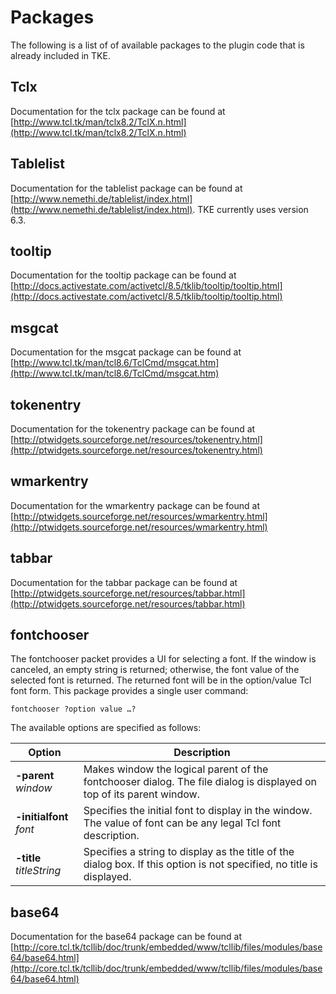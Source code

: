 # Packages

The following is a list of of available packages to the plugin code that is already included in TKE.

## Tclx

Documentation for the tclx package can be found at [http://www.tcl.tk/man/tclx8.2/TclX.n.html](http://www.tcl.tk/man/tclx8.2/TclX.n.html)

## Tablelist

Documentation for the tablelist package can be found at [http://www.nemethi.de/tablelist/index.html](http://www.nemethi.de/tablelist/index.html).  TKE currently uses version 6.3.

## tooltip

Documentation for the tooltip package can be found at [http://docs.activestate.com/activetcl/8.5/tklib/tooltip/tooltip.html](http://docs.activestate.com/activetcl/8.5/tklib/tooltip/tooltip.html)

## msgcat

Documentation for the msgcat package can be found at [http://www.tcl.tk/man/tcl8.6/TclCmd/msgcat.htm](http://www.tcl.tk/man/tcl8.6/TclCmd/msgcat.htm)

## tokenentry

Documentation for the tokenentry package can be found at [http://ptwidgets.sourceforge.net/resources/tokenentry.html](http://ptwidgets.sourceforge.net/resources/tokenentry.html)

## wmarkentry

Documentation for the wmarkentry package can be found at [http://ptwidgets.sourceforge.net/resources/wmarkentry.html](http://ptwidgets.sourceforge.net/resources/wmarkentry.html)

## tabbar

Documentation for the tabbar package can be found at [http://ptwidgets.sourceforge.net/resources/tabbar.html](http://ptwidgets.sourceforge.net/resources/tabbar.html)

## fontchooser

The fontchooser packet provides a UI for selecting a font.  If the window is canceled, an empty string is returned; otherwise, the font value of the selected font is returned.  The returned font will be in the option/value Tcl font form.  This package provides a single user command:

`fontchooser ?option value …?`

The available options are specified as follows:

| Option | Description |
| - | - |
| **-parent** _window_ | Makes window the logical parent of the fontchooser dialog.  The file dialog is displayed on top of its parent window. |
| **-initialfont** _font_ | Specifies the initial font to display in the window.  The value of font can be any legal Tcl font description. |
| **-title** _titleString_ | Specifies a string to display as the title of the dialog box.  If this option is not specified, no title is displayed. |

## base64

Documentation for the base64 package can be found at [http://core.tcl.tk/tcllib/doc/trunk/embedded/www/tcllib/files/modules/base64/base64.html](http://core.tcl.tk/tcllib/doc/trunk/embedded/www/tcllib/files/modules/base64/base64.html)